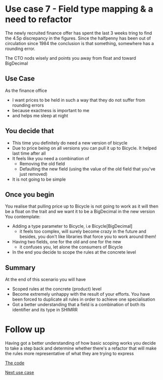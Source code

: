 # Use case 7 - Field type mapping & a need to refactor

The newly recruited finance offer has spent the last 3 weeks tring to find the 4.5p discrepancy 
in the figures.  Since the halfpenny has been out of circulation since 1984 the conclusion
is that something, somewhere has a rounding error.  

The CTO nods wisely and points you away from float and toward BigDecimal 
   

## Use Case

As the finance office 
- I want prices to be held in such a way that they do not suffer from rounding errors  
- because exactness is important to me 
- and helps me sleep at night


## You decide that 

- This time you definitely do need a new version of bicycle
- Due to price being on all versions you can pull it up to Bicycle. It helped last time after all
- It feels like you need a combination of
   - Removing the old field
   - Defaulting the new field (using the value of the old field that you've just removed)
- It is not going to be simple

## Once you begin

You realise that pulling price up to Bicycle is not going to work as it will then
be a float on the trait and we want it to be a BigDecimal in the new version
You contemplate:
- Adding a type parameter to Bicycle, i.e Bicycle[BigDecimal] 
  - it feels too complex, will surely become crazy in the future and besides, you 
  don't like libraries that force you to work around them!
- Having two fields, one for the old and one for the new
  - it confuses you, let alone the consumers of Bicycle
- In the end you decide to scope the rules at the concrete level       

## Summary

At the end of this scenario you will have

 - Scoped rules at the concrete (product) level
 - Become extremely unhappy with the result of your efforts.  You have been forced
   to duplicate all rules in order to achieve one specialisation 
 - Got a better understanding that a field is a combination of both its identifier
 and its type in SHIMRR
 
# Follow up

Having got a better understanding of how basic scoping works you decide to take a step
back and determine whether there's a refactor that will make the rules more representative
of what they are trying to express  

 
[The code]()

[Next use case](../usecase8/README.md)